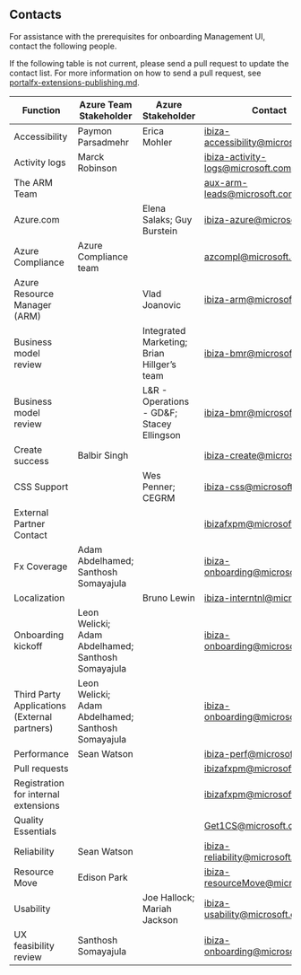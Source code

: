 ## Contacts
   
For assistance with the prerequisites for onboarding Management UI, contact the following people.  

If the following table is not current, please send a pull request to update the contact list. For more information on how to send a pull request, see [portalfx-extensions-publishing.md](portalfx-extensions-publishing.md).

| Function                                      | Azure Team Stakeholder   | Azure  Stakeholder                       | Contact                                                             |
| ------------------------------|--------------- | -----------------------------------------  | ----------------------------------------------------------------------------- |
| Accessibility	                                | Paymon Parsadmehr | Erica Mohler            |  <a href="mailto:ibiza-accessibility@microsoft.com?subject=Accessibility">ibiza-accessibility@microsoft.com</a> |
| Activity logs	                                | Marck Robinson    |                         | [ibiza-activity-logs@microsoft.com](mailto:ibiza-activity-logs@microsoft.com)  |
| The ARM Team                                  |     |                                       | [aux-arm-leads@microsoft.com](mailto:aux-arm-leads@microsoft.com)  |
| Azure.com	                                    | | Elena Salaks; Guy Burstein                 | [ibiza-azure@microsoft.com](mailto:ibiza-azure@microsoft.com)  |
| Azure Compliance                              | Azure Compliance team  |                    | [azcompl@microsoft.com](mailto:azcompl@microsoft.com)  |
| Azure Resource Manager (ARM)                  | | Vlad Joanovic                              | [ibiza-arm@microsoft.com](mailto:ibiza-arm@microsoft.com)  |
| Business model review                         | | Integrated Marketing; Brian Hillger’s team | [ibiza-bmr@microsoft.com](mailto:ibiza-bmr@microsoft.com)  |
| Business model review                         | | L&R - Operations - GD\&F; Stacey Ellingson | [ibiza-bmr@microsoft.com](mailto:ibiza-bmr@microsoft.com)  |
| Create success                                | Balbir Singh    |                           | [ibiza-create@microsoft.com](mailto:ibiza-create@microsoft.com)  |
| CSS Support                                   | | Wes Penner; CEGRM                          | [ibiza-css@microsoft.com](mailto:ibiza-css@microsoft.com)  |
| External Partner Contact         |              |                                            | [ibizafxpm@microsoft.com](mailto:ibizafxpm@microsoft.com)  |
| Fx Coverage 	                                | Adam Abdelhamed;  Santhosh Somayajula      |  | [ibiza-onboarding@microsoft.com](mailto:ibiza-onboarding@microsoft.com)  |
| Localization                                  | | Bruno Lewin                                | [ibiza-interntnl@microsoft.com](mailto:ibiza-interntnl@microsoft.com)  |
| Onboarding kickoff                            | Leon Welicki; Adam Abdelhamed; Santhosh Somayajula  | | [ibiza-onboarding@microsoft.com](mailto:ibiza-onboarding@microsoft.com) |
| Third Party Applications (External partners)  | Leon Welicki; Adam Abdelhamed; Santhosh Somayajula | | [ibiza-onboarding@microsoft.com](mailto:ibiza-onboarding@microsoft.com) |
| Performance                                   | Sean Watson  |                               | [ibiza-perf@microsoft.com](mailto:ibiza-perf@microsoft.com) |
| Pull requests                   |             |                                            | [ibizafxpm@microsoft.com](mailto:ibizafxpm@microsoft.com) |
| Registration for internal extensions    |      |                                            | [ibizafxpm@microsoft.com](mailto:ibizafxpm@microsoft.com) | 
| Quality Essentials               |             |                                            | [Get1CS@microsoft.com​](mailto:Get1CS@microsoft.com) |
| Reliability                                   | Sean Watson                       |          | [ibiza-reliability@microsoft.com](mailto:ibiza-reliability@microsoft.com) |
| Resource Move                                 | Edison Park                |                | [ibiza-resourceMove@microsoft.com](mailto:ibiza-resourceMove@microsoft.com) |
| Usability	  |                                   | Joe Hallock; Mariah Jackson                | [ibiza-usability@microsoft.com](mailto:ibiza-usability@microsoft.com) |
| UX feasibility review                         | Santhosh Somayajula          |               | [ibiza-onboarding@microsoft.com](mailto:ibiza-onboarding@microsoft.com) | 